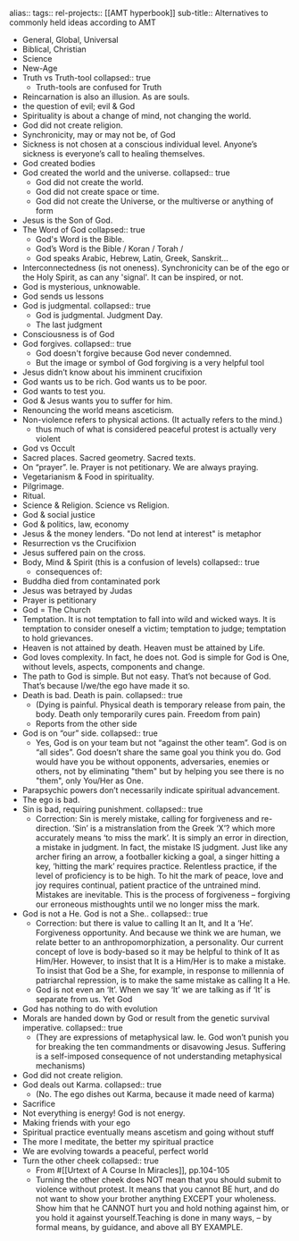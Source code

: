alias::
tags::
rel-projects:: [[AMT hyperbook]]
sub-title:: Alternatives to commonly held ideas according to AMT
- General, Global, Universal
- Biblical, Christian
- Science
- New-Age
- Truth vs Truth-tool
  collapsed:: true
	- Truth-tools are confused for Truth
- Reincarnation is also an illusion. As are souls.
- the question of evil; evil & God
- Spirituality is about a change of mind, not changing the world.
- God did not create religion.
- Synchronicity, may or may not be, of God
- Sickness is not chosen at a conscious individual level. Anyone’s sickness is everyone’s call to healing themselves.
- God created bodies
- God created the world and the universe.
  collapsed:: true
	- God did not create the world.
	- God did not create space or time.
	- God did not create the Universe, or the multiverse or anything of form
- Jesus is the Son of God.
- The Word of God
  collapsed:: true
	- God's Word is the Bible.
	- God’s Word is the Bible / Koran / Torah /
	- God speaks Arabic, Hebrew, Latin, Greek, Sanskrit...
- Interconnectedness (is not oneness). Synchronicity can be of the ego or the Holy Spirit, as can any 'signal'. It can be inspired, or not.
- God is mysterious, unknowable.
- God sends us lessons
- God is judgmental.
  collapsed:: true
	- God is judgmental. Judgment Day.
	- The last judgment
- Consciousness is of God
- God forgives.
  collapsed:: true
	- God doesn't forgive because God never condemned.
	- But the image or symbol of God forgiving is a very helpful tool
- Jesus didn’t know about his imminent crucifixion
- God wants us to be rich. God wants us to be poor.
- God wants to test you.
- God & Jesus wants you to suffer for him.
- Renouncing the world means asceticism.
- Non-violence refers to physical actions. (It actually refers to the mind.)
	- thus much of what is considered peaceful protest is actually very violent
- God vs Occult
- Sacred places. Sacred geometry. Sacred texts.
- On “prayer”. Ie. Prayer is not petitionary. We are always praying.
- Vegetarianism & Food in spirituality.
- Pilgrimage.
- Ritual.
- Science & Religion. Science vs Religion.
- God & social justice
- God & politics, law, economy
- Jesus & the money lenders. "Do not lend at interest" is metaphor
- Resurrection vs the Crucifixion
- Jesus suffered pain on the cross.
- Body, Mind & Spirit (this is a confusion of levels)
  collapsed:: true
	- consequences of:
- Buddha died from contaminated pork
- Jesus was betrayed by Judas
- Prayer is petitionary
- God = The Church
- Temptation. It is not temptation to fall into wild and wicked ways. It is temptation to consider oneself a victim; temptation to judge; temptation to hold grievances.
- Heaven is not attained by death. Heaven must be attained by Life.
- God loves complexity. In fact, he does not. God is simple for God is One, without levels, aspects, components and change.
- The path to God is simple. But not easy. That’s not because of God. That’s because I/we/the ego have made it so.
- Death is bad. Death is pain.
  collapsed:: true
	- (Dying is painful. Physical death is temporary release from pain, the body. Death only temporarily cures pain. Freedom from pain)
	- Reports from the other side
- God is on “our” side.
  collapsed:: true
	- Yes, God is on your team but not “against the other team”. God is on “all sides”. God doesn’t share the same goal you think you do. God would have you be without opponents, adversaries, enemies or others, not by eliminating "them" but by helping you see there is no "them", only You/Her as One.
- Parapsychic powers don’t necessarily indicate spiritual advancement.
- The ego is bad.
- Sin is bad, requiring punishment.
  collapsed:: true
	- Correction: Sin is merely mistake, calling for forgiveness and re-direction. ‘Sin’ is a mistranslation from the Greek ‘X’? which more accurately means ‘to miss the mark’. It is simply an error in direction, a mistake in judgment. In fact, the mistake IS judgment. Just like any archer firing an arrow, a footballer kicking a goal, a singer hitting a key, ‘hitting the mark’ requires practice. Relentless practice, if the level of proficiency is to be high. To hit the mark of peace, love and joy requires continual, patient practice of the untrained mind. Mistakes are inevitable. This is the process of forgiveness – forgiving our erroneous misthoughts until we no longer miss the mark.
- God is not a He. God is not a She..
  collapsed:: true
	- Correction: but there is value to calling It an It, and It a ‘He’. Forgiveness opportunity. And because we think we are human, we relate better to an anthropomorphization, a personality. Our current concept of love is body-based so it may be helpful to think of It as Him/Her. However, to insist that It is a Him/Her is to make a mistake. To insist that God be a She, for example, in response to millennia of patriarchal repression, is to make the same mistake as calling It a He.
	- God is not even an ‘It’. When we say ‘It’ we are talking as if ‘It’ is separate from us. Yet God
- God has nothing to do with evolution
- Morals are handed down by God or result from the genetic survival imperative.
  collapsed:: true
	- (They are expressions of metaphysical law. Ie. God won’t punish you for breaking the ten commandments or disavowing Jesus. Suffering is a self-imposed consequence of not understanding metaphysical mechanisms)
- God did not create religion.
- God deals out Karma.
  collapsed:: true
	- (No. The ego dishes out Karma, because it made need of karma)
- Sacrifice
- Not everything is energy! God is not energy.
- Making friends with your ego
- Spiritual practice eventually means ascetism and going without stuff
- The more I meditate, the better my spiritual practice
- We are evolving towards a peaceful, perfect world
- Turn the other cheek
  collapsed:: true
	- From #[[Urtext of A Course In Miracles]], pp.104-105
	- Turning the other cheek does NOT mean that you should submit to violence without protest. It means that you cannot BE hurt, and do not want to show your brother anything EXCEPT your wholeness. Show him that he CANNOT hurt you and hold nothing against him, or you hold it against yourself.Teaching is done in many ways, – by formal means, by guidance, and above all BY EXAMPLE.

